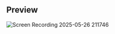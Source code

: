 ## Preview
![Screen Recording 2025-05-26 211746](https://github.com/user-attachments/assets/7f286e26-e6e1-4d23-90b8-0e02573a1d8e)
